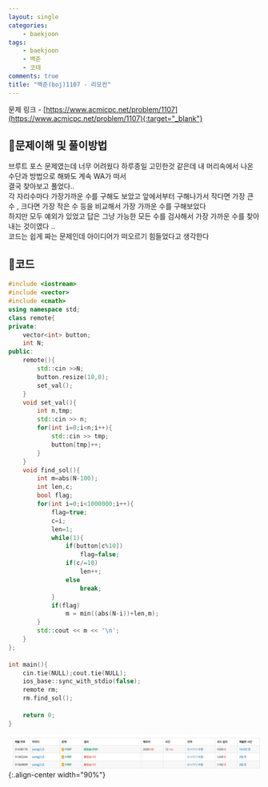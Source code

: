 ```yaml
---
layout: single
categories:
    - baekjoon
tags:
    - baekjoon
    - 백준
    - 코테
comments: true
title: "백준(boj)1107 - 리모컨"
---
```



문제 링크 - [https://www.acmicpc.net/problem/1107](https://www.acmicpc.net/problem/1107){:target="_blank"}

## 👀문제이해 및 풀이방법
브루트 포스 문제였는데 너무 어려웠다 하루종일 고민한것 같은데 내 머리속에서 나온 수단과 방법으로 해봐도 계속 WA가 떠서<br>
결국 찾아보고 풀었다..<br>
각 자리수마다 가장가까운 수를 구해도 보았고 앞에서부터 구해나가서 작다면 가장 큰 수 , 크다면 가장 작은 수 등을 비교해서 가장 가까운 수를 구해보았다<br>
하지만 모두 예외가 있었고 답은 그냥 가능한 모든 수를 검사해서 가장 가까운 수를 찾아내는 것이였다 .. <br>
코드는 쉽게 짜는 문제인데 아이디어가 떠오르기 힘들었다고 생각한다<br>

  
## 📝코드
  
```cpp
#include <iostream>
#include <vector>
#include <cmath>
using namespace std;
class remote{
private:
    vector<int> button;
    int N;
public:
    remote(){
        std::cin >>N;
        button.resize(10,0);
        set_val();
    }   
    void set_val(){
        int n,tmp;
        std::cin >> n;
        for(int i=0;i<n;i++){
            std::cin >> tmp;
            button[tmp]++;
        }
    }
    void find_sol(){
        int m=abs(N-100);
        int len,c;
        bool flag;
        for(int i=0;i<1000000;i++){
            flag=true;
            c=i;
            len=1;
            while(1){
                if(button[c%10])
                    flag=false;
                if(c/=10)
                    len++;
                else
                    break;
            }
            if(flag)
                m = min((abs(N-i))+len,m);
        }
        std::cout << m << '\n';
    }   
};

int main(){
    cin.tie(NULL);cout.tie(NULL);
    ios_base::sync_with_stdio(false);
    remote rm;
    rm.find_sol();

    return 0;
}
```

![image](/assets/images/baekjoon/1107_1.png){:.align-center width="90%"}  <br>
